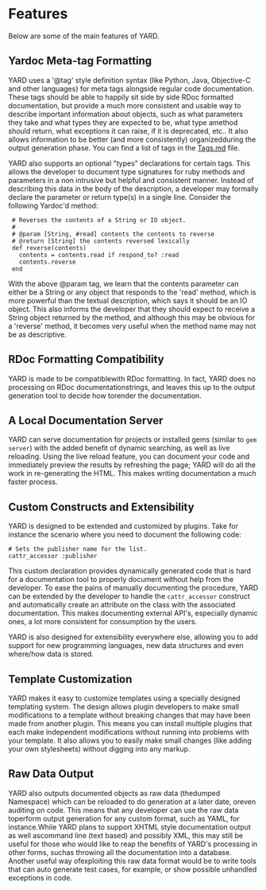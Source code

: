 # Features

Below are some of the main features of YARD.

## Yardoc Meta-tag Formatting

YARD uses a '@tag' style definition syntax (like Python, Java, Objective-C and other languages) 
for meta tags alongside regular code
documentation. These tags should be able to happily sit side by side RDoc formatted
documentation, but provide a much more consistent and usable way to describe
important information about objects, such as what parameters they take and what types
they are expected to be, what type amethod should return, what exceptions it can 
raise, if it is deprecated, etc.. It also allows information to be better (and more 
consistently) organizedduring the output generation phase. You can find a list
of tags in the [Tags.md](http://yardoc.org/docs/yard/file/docs/Tags.md#taglist) file.

YARD also supports an optional "types" declarations for certain tags.
This allows the developer to document type signatures for ruby methods and
parameters in a non intrusive but helpful and consistent manner. Instead of
describing this data in the body of the description, a developer may formally
declare the parameter or return type(s) in a single line. Consider the
following Yardoc'd method:

     # Reverses the contents of a String or IO object. 
     # 
     # @param [String, #read] contents the contents to reverse 
     # @return [String] the contents reversed lexically 
     def reverse(contents) 
       contents = contents.read if respond_to? :read 
       contents.reverse 
     end
                                                                     
With the above @param tag, we learn that the contents parameter can either be
a String or any object that responds to the 'read' method, which is more
powerful than the textual description, which says it should be an IO object.
This also informs the developer that they should expect to receive a String
object returned by the method, and although this may be obvious for a
'reverse' method, it becomes very useful when the method name may not be as
descriptive.

## RDoc Formatting Compatibility

YARD is made to be compatiblewith RDoc formatting. In fact, YARD does no 
processing on RDoc documentationstrings, and leaves this up to the output 
generation tool to decide how torender the documentation.

## A Local Documentation Server

YARD can serve documentation for projects or installed gems (similar to 
`gem server`) with the added benefit of dynamic searching, as well as live 
reloading. Using the live reload feature, you can document your code and 
immediately preview the results by refreshing the page; YARD will do all the 
work in re-generating the HTML. This makes writing documentation a much 
faster process.

## Custom Constructs and Extensibility

YARD is designed to be extended and customized by plugins. Take for instance 
the scenario where you need to document the following code:
   
    # Sets the publisher name for the list.
    cattr_accessor :publisher
                                                                        
This custom declaration provides dynamically generated code that is hard for a
documentation tool to properly document without help from the developer. To
ease the pains of manually documenting the procedure, YARD can be extended by
the developer to handle the `cattr_accessor` construct and automatically create
an attribute on the class with the associated documentation. This makes
documenting external API's, especially dynamic ones, a lot more consistent for
consumption by the users.

YARD is also designed for extensibility everywhere else, allowing you to add
support for new programming languages, new data structures and even where/how
data is stored.

## Template Customization

YARD makes it easy to customize templates using a specially designed templating 
system. The design allows plugin developers to make small modifications to a
template without breaking changes that may have been made from another plugin.
This means you can install multiple plugins that each make independent modifications
without running into problems with your template. It also allows you to easily
make small changes (like adding your own stylesheets) without digging into
any markup.
                                                                              
## Raw Data Output

YARD also outputs documented objects as raw data (thedumped Namespace) which 
can be reloaded to do generation at a later date, oreven auditing on code. This 
means that any developer can use the raw data toperform output generation for 
any custom format, such as YAML, for instance.While YARD plans to support XHTML 
style documentation output as well ascommand line (text based) and possibly XML, 
this may still be useful for those who would like to reap the benefits of YARD's 
processing in other forms, suchas throwing all the documentation into a database.
Another useful way ofexploiting this raw data format would be to write tools 
that can auto generate test cases, for example, or show possible unhandled 
exceptions in code.

